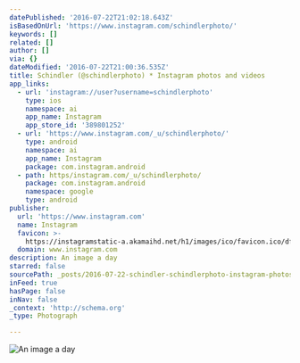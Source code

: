 ```yaml
---
datePublished: '2016-07-22T21:02:18.643Z'
isBasedOnUrl: 'https://www.instagram.com/schindlerphoto/'
keywords: []
related: []
author: []
via: {}
dateModified: '2016-07-22T21:00:36.535Z'
title: Schindler (@schindlerphoto) * Instagram photos and videos
app_links:
  - url: 'instagram://user?username=schindlerphoto'
    type: ios
    namespace: ai
    app_name: Instagram
    app_store_id: '389801252'
  - url: 'https://www.instagram.com/_u/schindlerphoto/'
    type: android
    namespace: ai
    app_name: Instagram
    package: com.instagram.android
  - path: https/instagram.com/_u/schindlerphoto/
    package: com.instagram.android
    namespace: google
    type: android
publisher:
  url: 'https://www.instagram.com'
  name: Instagram
  favicon: >-
    https://instagramstatic-a.akamaihd.net/h1/images/ico/favicon.ico/dfa85bb1fd63.ico
  domain: www.instagram.com
description: An image a day
starred: false
sourcePath: _posts/2016-07-22-schindler-schindlerphoto-instagram-photos-and-videos.md
inFeed: true
hasPage: false
inNav: false
_context: 'http://schema.org'
_type: Photograph

---
```

![An image a day](https://imgflo.herokuapp.com/graph/vahj1ThiexotieMo/fe4ed7b3dd8fd7136d90f2ed058fda6c/noop.jpg?input=https%3A%2F%2Fscontent.cdninstagram.com%2Ft51.2885-19%2F11324954_413503735518075_622154352_a.jpg)